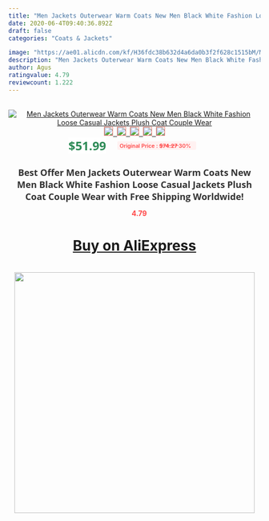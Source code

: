 ```yaml
---
title: "Men Jackets Outerwear Warm Coats New Men Black White Fashion Loose Casual Jackets Plush Coat Couple Wear"
date: 2020-06-4T09:40:36.892Z
draft: false
categories: "Coats & Jackets"

image: "https://ae01.alicdn.com/kf/H36fdc38b632d4a6da0b3f2f628c1515bM/Men-Jackets-Outerwear-Warm-Coats-New-Men-Black-White-Fashion-Loose-Casual-Jackets-Plush-Coat-Couple.jpg"
description: "Men Jackets Outerwear Warm Coats New Men Black White Fashion Loose Casual Jackets Plush Coat Couple Wear"
author: Agus
ratingvalue: 4.79
reviewcount: 1.222
---
```

<br>
<div style="text-align: center;">
<a href="https://s.click.aliexpress.com/e/_9Rm7QH" target="_blank" rel="nofollow noopener noreferrer"><img alt="Men Jackets Outerwear Warm Coats New Men Black White Fashion Loose Casual Jackets Plush Coat Couple Wear" class="magnifier-image" src="https://ae01.alicdn.com/kf/H36fdc38b632d4a6da0b3f2f628c1515bM/Men-Jackets-Outerwear-Warm-Coats-New-Men-Black-White-Fashion-Loose-Casual-Jackets-Plush-Coat-Couple.jpg_640x640.jpg">
<br>
<img style="border:1px solid salmon" src="https://ae01.alicdn.com/kf/H36fdc38b632d4a6da0b3f2f628c1515bM/Men-Jackets-Outerwear-Warm-Coats-New-Men-Black-White-Fashion-Loose-Casual-Jackets-Plush-Coat-Couple.jpg_120x120.jpg">&nbsp;&nbsp;<img style="border:1px solid salmon" src="https://ae01.alicdn.com/kf/Hb8e6f942e1d94d10964a822a396d3bdfl/Men-Jackets-Outerwear-Warm-Coats-New-Men-Black-White-Fashion-Loose-Casual-Jackets-Plush-Coat-Couple.jpg_120x120.jpg">&nbsp;&nbsp;<img style="border:1px solid salmon" src="https://ae01.alicdn.com/kf/H586c9d43e8b6497599e18beb5f280895m/Men-Jackets-Outerwear-Warm-Coats-New-Men-Black-White-Fashion-Loose-Casual-Jackets-Plush-Coat-Couple.jpg_120x120.jpg">&nbsp;&nbsp;<img style="border:1px solid salmon" src="https://ae01.alicdn.com/kf/Hf7616f8e2b0247339ae14f9237fa038aW/Men-Jackets-Outerwear-Warm-Coats-New-Men-Black-White-Fashion-Loose-Casual-Jackets-Plush-Coat-Couple.jpg_120x120.jpg">&nbsp;&nbsp;<img style="border:1px solid salmon" src="https://ae01.alicdn.com/kf/H624a94b64d044ba5967b125dd142690cL/Men-Jackets-Outerwear-Warm-Coats-New-Men-Black-White-Fashion-Loose-Casual-Jackets-Plush-Coat-Couple.jpg_120x120.jpg"></a></div><br0>
<div style="text-align: center;"><span style="background-color: white; border: 0px; box-sizing: border-box; color: seagreen; display: inline-block; font-family: &quot;open sans&quot; , &quot;arial&quot; , &quot;helvetica&quot; , sans-serif , &quot;heiti&quot;; font-size: 24px; font-stretch: inherit; font-weight: 700; line-height: inherit; margin: 0px 10px 0px 0px; padding: 0px; vertical-align: middle;">$51.99 </span>
<span style="background: rgb(255 , 241 , 241); border-radius: 3px; border: 0px; box-sizing: border-box; color: #ff4747; display: inline-block; font-family: inherit; font-size: 12px; font-stretch: inherit; font-style: inherit; font-variant: inherit; font-weight: 600; line-height: inherit; margin: 0px; padding: 2px 5px; transform: scale(0.9); vertical-align: middle;">Original Price : <b style="text-decoration: line-through;">$74.27 </b> 30%&nbsp;&nbsp;</span></div>
<h1 style="color: #333333; display: inline-block; font-family: &quot;open sans&quot; , &quot;arial&quot; , &quot;helvetica&quot; , sans-serif , &quot;heiti&quot;; font-size: 18px; font-stretch: inherit; font-weight: 700; text-align: center;">Best Offer Men Jackets Outerwear Warm Coats New Men Black White Fashion Loose Casual Jackets Plush Coat Couple Wear with Free Shipping Worldwide!</h1>
<div style="color: #ff4747; text-align: center;">
<img src="https://4.bp.blogspot.com/-M0ZcTcb-5uY/XleCXlxnR4I/AAAAAAAAAEc/OrjgMkXV1oMQFaCRZj5HQwOCBcu3w1FegCPcBGAYYCw/s1600/star.png" style="height: 15px;">&nbsp;<b>4.79</b></div>
<div class="button_cont" align="center"><a class="buynow_a" href="https://s.click.aliexpress.com/e/_9Rm7QH" target="_blank" rel="nofollow noopener noreferrer"><H1>Buy on AliExpress</H1></a></div><br>
<div class="separator" style="clear: both; text-align: center;">
<img src="https://lh3.googleusercontent.com/-pTy5HemUv9M/XlePHvY0dAI/AAAAAAAAAE4/0nX5iRUoIWY8eMW9Dpxeirr157OZliDIgCLcBGAsYHQ/s1600/badge.gif" width="480">
</div>
